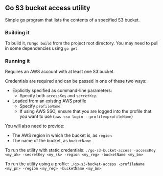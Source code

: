## Go S3 bucket access utility
Simple go program that lists the contents of a specified S3 bucket.

### Building it
To build it, run`go build` from the project root directory. You may need to pull in some dependencies using `go get`.

### Running it

Requires an AWS account with at least one S3 bucket.

Credentials are required and can be passed in one of these two ways:
- Explicitly specified as command-line parameters:
    - Specify both `accessKey` and `secretKey`.
- Loaded from an existing AWS profile
    - Specify `profileName`.
    - If using AWS SSO, ensure that you are logged into the profile that you want to use (`aws sso login --profile=profileName`)

You will also need to provide:
- The AWS region in which the bucket is, as `region`
- The name of the bucket, as `bucketName`

To run the utility with static credentials:
`./go-s3-bucket-access -accessKey <my_ak> -secretKey <my_sk> -region <my_reg> -bucketName <my_bn>`

To run the utility using a profile:
`./go-s3-bucket-access -profileName <my_pn> -region <my_reg> -bucketName <my_bn>`
